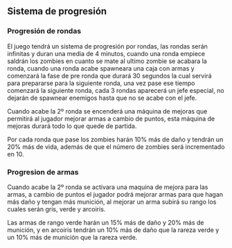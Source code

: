 
## Sistema de progresión

### Progresión de rondas

El juego tendrá un sistema de progresión por rondas, las rondas serán infinitas y duran una media de 4 minutos, cuando una ronda empiece saldrán los zombies en cuanto se mate al ultimo zombie se acabara la ronda, 
cuando una ronda acabe spawneara una caja con armas y comenzará la fase de pre ronda que durará 30 segundos la cual servirá para prepararse para la siguiente ronda, una vez pase ese tiempo comenzará la siguiente ronda, 
cada 3 rondas aparecerá un jefe especial, no dejarán de spawnear enemigos hasta que no se acabe con el jefe.

Cuando acabe la 2º ronda se encenderá una máquina de mejoras que permitirá al jugador mejorar armas a cambio de puntos, esta máquina de mejoras durará todo lo que quede de partida.

Por cada ronda que pase los zombies harán 10% más de daño y tendrán un 20% más de vida, además de que el número de zombies será incrementado en 10.

### Progresion de armas

Cuando acabe la 2º ronda se activara una maquina de mejora para las armas, a cambio de puntos el jugador podrá mejorar armas para que hagan más daño y tengan más munición, al mejorar un arma subirá su rango los cuales serán gris, verde y arcoiris.

Las armas de rango verde harán un 15% más de daño y 20% más de munición, y en arcoiris tendrán un 10% más de daño que la rareza verde y un 10% más de munición que la rareza verde.


